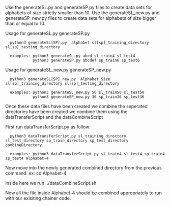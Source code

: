 Use the generateSL.py and generateSP.py files to create data sets for alphabets of size strictly smaller than 10.
Use the generateSL_new.py and generateSP_new.py files to create data sets for alphabets of size bigger than or equal to 10.



Usage for generateSL.py generateSP.py

      python3 generateSL[SP].py  alphabet sl[sp]_training_directory sl[sp]_testing_directory

      examples: python3 generateSL.py abcd sl_train4 sl_test4
      	        python3 generateSP.py abcdef sp_train6 sp_test6




Usage for generateSL_new.py generateSP_new.py

      python3 generateSL[SP]_new.py  Alphabet_Size sl[sp]_training_directory sl[sp]_testing_directory

      examples: python3 generateSL_new.py 50 sl_train50 sl_test50
      	        python3 generateSP_new.py 36 sp_train36 sp_test36



Once these data files have been created we combine the seperated directories have been created we combine them using the dataTransferScript and the dataCombineScript

First run dataTransferScript.py as follow:

      python3 dataTransferScript.py sl_training_directory sl_test_directory sp_train_directory sp_test_directory combineDirectory

      examples: python3 dataTransferScript.py sl_train4 sl_test4 sp_train4 sp_test4 Alphabet-4


Now move into the newly generated combined directory from the previous command.
    ex: cd Alphabet-4

Inside here we run ../dataCombineScript.sh


Now all the file inside Alphabet-4 should be combined appropriately to run with our exisiting chainer code.

